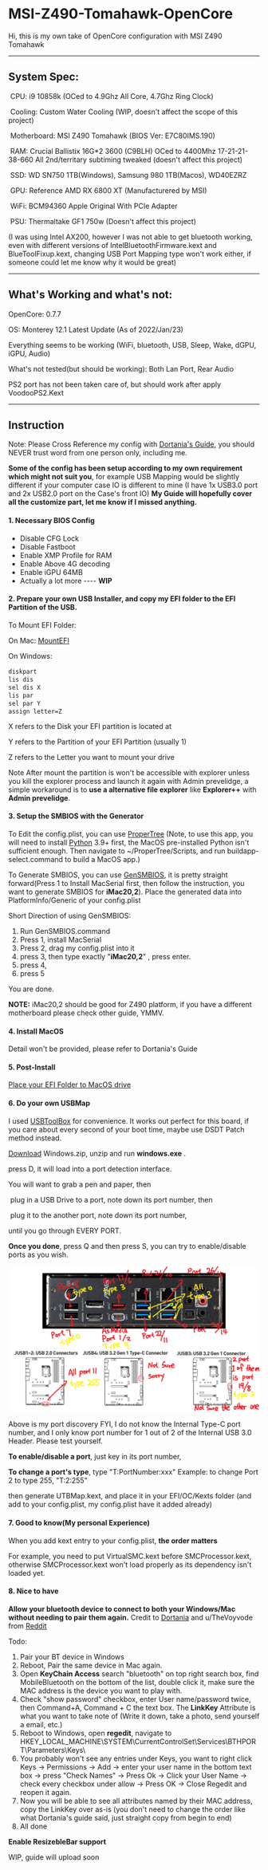 # MSI-Z490-Tomahawk-OpenCore

Hi, this is my own take of OpenCore configuration with MSI Z490 Tomahawk

------------

## System Spec:

​	CPU: 				 i9 10858k (OCed to 4.9Ghz All Core, 4.7Ghz Ring Clock)

​	Cooling: 		   Custom Water Cooling (WIP, doesn't affect the scope of this project)

​	Motherboard:  MSI Z490 Tomahawk (BIOS Ver: E7C80IMS.190)

​	RAM:				  Crucial Ballistix 16G*2 3600 (C9BLH) OCed to 4400Mhz 17-21-21-38-660 All 2nd/territary subtiming tweaked (doesn't affect this project)

​	SSD:					WD SN750 1TB(Windows), Samsung 980 1TB(Macos), WD40EZRZ

​	GPU:					Reference AMD RX 6800 XT (Manufacturered by MSI)

​	WiFi:					BCM94360 Apple Original With PCIe Adapter

​	PSU:					Thermaltake GF1 750w (Doesn't affect this project)



 (I was using Intel AX200, however I was not able to get bluetooth working, even with different versions of IntelBluetoothFirmware.kext and BlueToolFixup.kext, changing USB Port Mapping type won't work either, if someone could let me know why it would be great)

----------------

## What's Working and what's not:

OpenCore: 0.7.7

OS: Monterey 12.1 Latest Update (As of 2022/Jan/23)

Everything seems to be working (WiFi, bluetooth, USB, Sleep, Wake, dGPU, iGPU, Audio)

What's not tested(but should be working): Both Lan Port, Rear Audio

PS2 port has not been taken care of, but should work after apply VoodooPS2.Kext

----------------

## Instruction

Note: Please Cross Reference my config with [Dortania's Guide](https://dortania.github.io/OpenCore-Install-Guide/), you should NEVER trust word from one person only, including me.

**Some of the config has been setup according to my own requirement which might not suit you**, for example USB Mapping would be slightly different if your computer case IO is different to mine (I have 1x USB3.0 port and 2x USB2.0 port on the Case's front IO) **My Guide will hopefully cover all the customize part, let me know if I missed anything.**

#### 1.  Necessary BIOS Config

- Disable CFG Lock
- Disable Fastboot
- Enable XMP Profile for RAM
- Enable Above 4G decoding
- Enable iGPU 64MB
- Actually a lot more ---- **WIP**

#### 2. Prepare your own USB Installer, and copy my EFI folder to the EFI Partition of the USB. 

To Mount EFI Folder:

On Mac: [MountEFI](https://github.com/corpnewt/MountEFI) 

On Windows: 

    diskpart
    lis dis
    sel dis X
    lis par
    sel par Y
    assign letter=Z

X refers to the Disk your EFI partition is located at

Y refers to the Partition of your EFI Partition (usually 1)

Z refers to the Letter you want to mount your drive

Note After mount the partition is won't be accessible with explorer unless you kill the explorer process and launch it again with Admin prevelidge, a simple workaround is to **use a alternative file explorer** like **Explorer++** with **Admin prevelidge**.

#### 3. Setup the SMBIOS with the Generator

To Edit the config.plist, you can use [ProperTree](https://github.com/corpnewt/ProperTree) (Note, to use this app, you will need to install [Python](https://www.python.org/downloads/) 3.9+ first, the MacOS pre-installed Python isn't sufficient enough. Then navigate to ~/ProperTree/Scripts, and run buildapp-select.command to build a MacOS app.)

To Generate SMBIOS, you can use [GenSMBIOS](https://github.com/corpnewt/GenSMBIOS), it is pretty straight forward(Press 1 to Install MacSerial first, then follow the instruction, you want to generate SMBIOS for **iMac20,2**). Place the generated data into PlatformInfo/Generic of your config.plist

Short Direction of using GenSMBIOS:

1. Run GenSMBIOS.command
2. Press 1, install MacSerial
3. Press 2, drag my config.plist into it
4. press 3, then type exactly "**iMac20,2**" , press enter.
5. press 4,
6. press 5

You are done.

**NOTE:** iMac20,2 should be good for Z490 platform, if you have a different motherboard please check other guide, YMMV.

#### 4. Install MacOS 

Detail won't be provided, please refer to Dortania's Guide

#### 5. Post-Install

[Place your EFI Folder to MacOS drive](https://dortania.github.io/OpenCore-Post-Install/universal/oc2hdd.html#grabbing-opencore-off-the-usb)

#### 6. Do your own USBMap

I used [USBToolBox](https://github.com/USBToolBox/tool) for convenience. It works out perfect for this board, if you care about every second of your boot time, maybe use DSDT Patch method instead. 

[Download](https://github.com/USBToolBox/tool/releases/tag/0.0.9) Windows.zip, unzip and run **windows.exe** .

press D, it will load into a port detection interface.

You will want to grab a pen and paper, then 

​		plug in a USB Drive to a port, note down its port number, then 

​		plug it to the another port, note down its port number, 

until you go through EVERY PORT.

**Once you done**, press Q and then press S, you can try to enable/disable ports as you wish.

![](z490Tomahawk.png)

Above is my port discovery FYI, I do not know the Internal Type-C port number, and I only know port number for 1 out of 2 of the Internal USB 3.0 Header. Please test yourself.



**To enable/disable a port**, just key in its port number,

**To change a port's type**, type "T:PortNumber:xxx"    Example: to change Port 2 to type 255, "T:2:255" 



then generate UTBMap.kext, and place it in your EFI/OC/Kexts folder (and add to your config.plist, my config.plist have it added already)



#### 7. Good to know(My personal Experience)

When you add kext entry to your config.plist, **the order matters**

For example, you need to put VirtualSMC.kext before SMCProcessor.kext, otherwise SMCProcessor.kext won't load properly as its dependency isn't loaded yet.



#### 8. Nice to have

**Allow your bluetooth device to connect to both your Windows/Mac without needing to pair them again.** Credit to [Dortania](https://github.com/dortania/clover-laptop-guide/blob/master/extras/dual-booting-with-bluetooth-devices.md) and u/TheVoyvode from [Reddit](https://www.reddit.com/r/hackintosh/comments/p5ost3/macos_monterey_and_windows_bluetooth_pairing/) 

Todo:

1. Pair your BT device in Windows
2. Reboot, Pair the same device in Mac again.
3. Open **KeyChain Access** search "bluetooth" on top right search box, find MobileBluetooth on the bottom of the list, double click it, make sure the MAC address is the device you want to play with.
4. Check "show password" checkbox, enter User name/password twice, then Command+A, Command + C the text box. The **LinkKey** Attribute is what you want to take note of (Write it down, take a photo, send yourself a email, etc.)
5. Reboot to Windows, open **regedit**, navigate to HKEY_LOCAL_MACHINE\SYSTEM\CurrentControlSet\Services\BTHPORT\Parameters\Keys\
6. You probably won't see any entries under Keys, you want to right click Keys -> Permissions -> Add -> enter your user name in the bottom text box -> press "Check Names" -> Press Ok -> Click your User Name -> check every checkbox under allow -> Press OK -> Close Regedit and reopen it again.
7. Now you will be able to see all attributes named by their MAC address, copy the LinkKey over as-is (you don't need to change the order like what Dortania's guide said, just straight copy from begin to end)
8. All done

**Enable ResizebleBar support**

WIP, guide will upload soon


